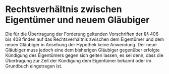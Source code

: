 # Rechtsverhältnis zwischen Eigentümer und neuem Gläubiger

Die für die Übertragung der Forderung geltenden Vorschriften der §§ 406 bis 408 finden auf das Rechtsverhältnis zwischen dem Eigentümer und dem neuen Gläubiger in Ansehung der Hypothek keine Anwendung. Der neue Gläubiger muss jedoch eine dem bisherigen Gläubiger gegenüber erfolgte Kündigung des Eigentümers gegen sich gelten lassen, es sei denn, dass die Übertragung zur Zeit der Kündigung dem Eigentümer bekannt oder im Grundbuch eingetragen ist.